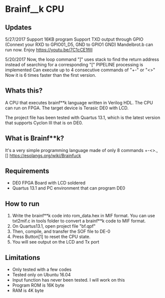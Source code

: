 # Brainf__k CPU
## Updates 
5/27/2017
Support 16KB program
Support TXD output through GPIO (Connext your RXD to GPIO01_D5, GND to GPIO1 GND)
Mandelbrot.b can run now. Enjoy
https://youtu.be/7C1cCE1fIII

5/20/2017
Now, the loop command "]" uses stack to find the return address instead of searching for a corresponding "["
PIPELINE processing is implemented
Can execute up to 4 consecutive commands of "+-" or "<>"
Now it is 6 times faster than the first version.

## Whats this?
A CPU that executes brainf\*\*k language written in Verilog HDL. The CPU can run on FPGA. The target device is Terasic DE0 with LCD.

The project file has been tested with Quartus 13.1, which is the latest version that supports Cyclon III that is on DE0.

## What is Brainf\*\*k?
It's a very simple programming language made of only 8 commands +-<>.,[]
https://esolangs.org/wiki/Brainfuck

## Requirements
- DE0 FPGA Board with LCD soldered
- Quartus 13.1 and PC environment that can program DE0

## How to run
1. Write the brainf\*\*k code into rom_data.hex in MIF format. You can use txt2mif.c in tools folder to convert a brainf\*\*k code to MIF format.
2. On Quartus13.1, open project file "bf.qpf"
3. Then, compile, and transfer the SOF file to DE-0
4. Press Button[1] to reset the CPU state.
5. You will see output on the LCD and Tx port

## Limitations
- Only tested with a few codes
- Tested only on Ubuntu 16.04
- Input function has never been tested. I will work on this
- Program ROM is 16K byte
- RAM is 4K byte

